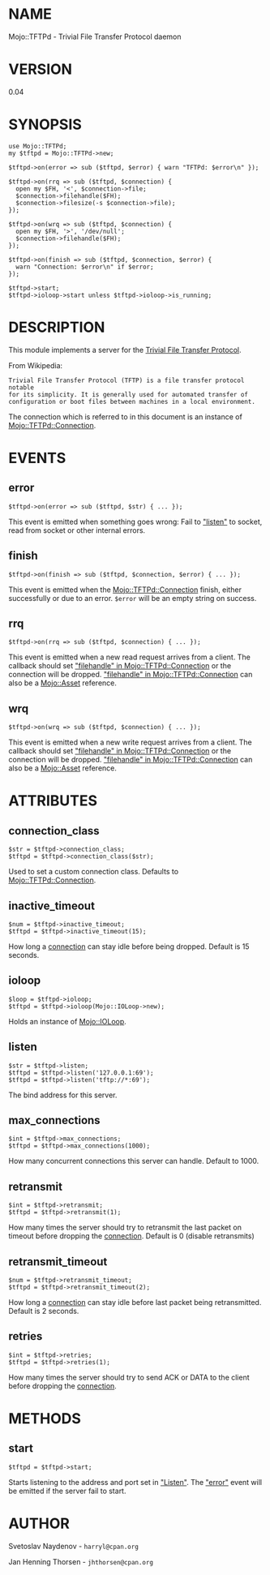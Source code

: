 # NAME

Mojo::TFTPd - Trivial File Transfer Protocol daemon

# VERSION

0.04

# SYNOPSIS

    use Mojo::TFTPd;
    my $tftpd = Mojo::TFTPd->new;

    $tftpd->on(error => sub ($tftpd, $error) { warn "TFTPd: $error\n" });

    $tftpd->on(rrq => sub ($tftpd, $connection) {
      open my $FH, '<', $connection->file;
      $connection->filehandle($FH);
      $connection->filesize(-s $connection->file);
    });

    $tftpd->on(wrq => sub ($tftpd, $connection) {
      open my $FH, '>', '/dev/null';
      $connection->filehandle($FH);
    });

    $tftpd->on(finish => sub ($tftpd, $connection, $error) {
      warn "Connection: $error\n" if $error;
    });

    $tftpd->start;
    $tftpd->ioloop->start unless $tftpd->ioloop->is_running;

# DESCRIPTION

This module implements a server for the
[Trivial File Transfer Protocol](http://en.wikipedia.org/wiki/Trivial_File_Transfer_Protocol).

From Wikipedia:

    Trivial File Transfer Protocol (TFTP) is a file transfer protocol notable
    for its simplicity. It is generally used for automated transfer of
    configuration or boot files between machines in a local environment.

The connection which is referred to in this document is an instance of
[Mojo::TFTPd::Connection](https://metacpan.org/pod/Mojo%3A%3ATFTPd%3A%3AConnection).

# EVENTS

## error

    $tftpd->on(error => sub ($tftpd, $str) { ... });

This event is emitted when something goes wrong: Fail to ["listen"](#listen) to socket,
read from socket or other internal errors.

## finish

    $tftpd->on(finish => sub ($tftpd, $connection, $error) { ... });

This event is emitted when the [Mojo::TFTPd::Connection](https://metacpan.org/pod/Mojo%3A%3ATFTPd%3A%3AConnection) finish, either
successfully or due to an error. `$error` will be an empty string on success.

## rrq

    $tftpd->on(rrq => sub ($tftpd, $connection) { ... });

This event is emitted when a new read request arrives from a client. The
callback should set ["filehandle" in Mojo::TFTPd::Connection](https://metacpan.org/pod/Mojo%3A%3ATFTPd%3A%3AConnection#filehandle) or the connection
will be dropped.
["filehandle" in Mojo::TFTPd::Connection](https://metacpan.org/pod/Mojo%3A%3ATFTPd%3A%3AConnection#filehandle) can also be a [Mojo::Asset](https://metacpan.org/pod/Mojo%3A%3AAsset) reference.

## wrq

    $tftpd->on(wrq => sub ($tftpd, $connection) { ... });

This event is emitted when a new write request arrives from a client. The
callback should set ["filehandle" in Mojo::TFTPd::Connection](https://metacpan.org/pod/Mojo%3A%3ATFTPd%3A%3AConnection#filehandle) or the connection
will be dropped.
["filehandle" in Mojo::TFTPd::Connection](https://metacpan.org/pod/Mojo%3A%3ATFTPd%3A%3AConnection#filehandle) can also be a [Mojo::Asset](https://metacpan.org/pod/Mojo%3A%3AAsset) reference.

# ATTRIBUTES

## connection\_class

    $str = $tftpd->connection_class;
    $tftpd = $tftpd->connection_class($str);

Used to set a custom connection class. Defaults to [Mojo::TFTPd::Connection](https://metacpan.org/pod/Mojo%3A%3ATFTPd%3A%3AConnection).

## inactive\_timeout

    $num = $tftpd->inactive_timeout;
    $tftpd = $tftpd->inactive_timeout(15);

How long a [connection](https://metacpan.org/pod/Mojo%3A%3ATFTPd%3A%3AConnection) can stay idle before
being dropped. Default is 15 seconds.

## ioloop

    $loop = $tftpd->ioloop;
    $tftpd = $tftpd->ioloop(Mojo::IOLoop->new);

Holds an instance of [Mojo::IOLoop](https://metacpan.org/pod/Mojo%3A%3AIOLoop).

## listen

    $str = $tftpd->listen;
    $tftpd = $tftpd->listen('127.0.0.1:69');
    $tftpd = $tftpd->listen('tftp://*:69');

The bind address for this server.

## max\_connections

    $int = $tftpd->max_connections;
    $tftpd = $tftpd->max_connections(1000);

How many concurrent connections this server can handle. Default to 1000.

## retransmit

    $int = $tftpd->retransmit;
    $tftpd = $tftpd->retransmit(1);

How many times the server should try to retransmit the last packet on timeout before
dropping the [connection](https://metacpan.org/pod/Mojo%3A%3ATFTPd%3A%3AConnection). Default is 0 (disable retransmits)

## retransmit\_timeout

    $num = $tftpd->retransmit_timeout;
    $tftpd = $tftpd->retransmit_timeout(2);

How long a [connection](https://metacpan.org/pod/Mojo%3A%3ATFTPd%3A%3AConnection) can stay idle before last packet
being retransmitted. Default is 2 seconds.

## retries

    $int = $tftpd->retries;
    $tftpd = $tftpd->retries(1);

How many times the server should try to send ACK or DATA to the client before
dropping the [connection](https://metacpan.org/pod/Mojo%3A%3ATFTPd%3A%3AConnection).

# METHODS

## start

    $tftpd = $tftpd->start;

Starts listening to the address and port set in ["Listen"](#listen). The ["error"](#error)
event will be emitted if the server fail to start.

# AUTHOR

Svetoslav Naydenov - `harryl@cpan.org`

Jan Henning Thorsen - `jhthorsen@cpan.org`

